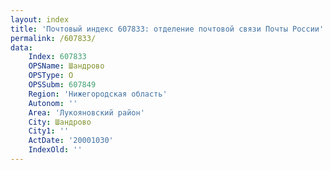 ```yaml
---
layout: index
title: 'Почтовый индекс 607833: отделение почтовой связи Почты России'
permalink: /607833/
data:
    Index: 607833
    OPSName: Шандрово
    OPSType: О
    OPSSubm: 607849
    Region: 'Нижегородская область'
    Autonom: ''
    Area: 'Лукояновский район'
    City: Шандрово
    City1: ''
    ActDate: '20001030'
    IndexOld: ''
---
```

